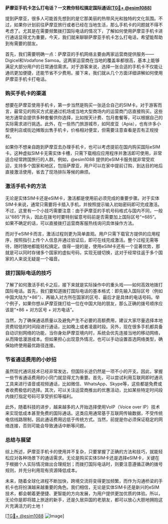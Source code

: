 **萨摩亚手机卡怎么打电话？一文教你轻松搞定国际通话[[TG💪+ @esim1088](https://t.me/s/esim1088)]**

提到萨摩亚，很多人可能首先想到的是它那美丽的热带风光和独特的文化氛围。不过，如果你计划前往萨摩亚旅行或者已经在当地生活，那么手机卡的问题就不得不考虑了。尤其是在需要频繁拨打国际电话的情况下，了解如何使用萨摩亚手机卡进行通话显得尤为重要。今天，我们就来聊聊萨摩亚手机卡怎么打电话，希望能帮助到有需要的朋友。

首先，我们需要明确一点：萨摩亚的手机网络主要由两家运营商提供服务——Digicel和Vodafone Samoa。这两家运营商在当地的覆盖率都很高，基本上能够满足大部分用户的日常通信需求。对于游客来说，选择一张合适的手机卡不仅能让通讯更加便捷，还能节省不少费用。接下来，我们就从几个方面详细讲解如何使用萨摩亚手机卡打电话。

### **购买手机卡的渠道**

想要在萨摩亚使用手机卡，第一步当然是购买一张适合自己的SIM卡。对于游客而言，最常见的购买方式是通过机场或当地大型商场内的运营商门店直接购买。这些地方通常会提供多种套餐供你选择，比如按天计费、包月套餐等，可以根据自己的实际需求进行挑选。此外，在一些热门旅游城市，如阿皮亚（Apia），也有许多小型便利店或街边摊贩出售手机卡，价格相对便宜，但需要注意查看是否有正规授权。

如果你不想亲自跑到萨摩亚去办理手机卡，也可以考虑提前在国内购买国际eSIM卡。这种虚拟SIM卡无需实体卡槽，只需下载相应应用程序并激活即可使用，非常适合经常跨国旅行的人群。例如，@esim1088 提供的eSIM卡服务就非常受欢迎，支持多个国家和地区，包括萨摩亚，用户可以在家中提前订购，到达目的地后直接激活使用，省去了现场排队等候的麻烦。

### **激活手机卡的方法**

无论是实体SIM卡还是eSIM卡，激活都是使用前必须完成的重要步骤。对于实体SIM卡来说，通常只需要将卡插入手机，并按照提示输入初始密码即可完成激活。不过，这里有一个小技巧需要注意：由于萨摩亚的手机号码格式与国内不同，一般以“685”开头，因此在拨号时要特别留意号码前是否需要加上国际区号“+685”。如果不确定的话，可以直接拨打运营商客服热线询问具体操作方法。

而对于eSIM卡而言，激活过程则更为简单直观。用户只需下载官方提供的应用程序，按照指引上传个人信息并通过验证后，即可在线完成激活。整个过程无需等待，随时随地都能轻松搞定。值得一提的是，使用eSIM卡还有一个显著优势，那就是可以同时存储多个国家的虚拟号码，实现无缝切换，这对于经常往返于多个国家的人来说无疑是一个福音。

### **拨打国际电话的技巧**

了解了如何激活手机卡之后，接下来就是实际操作中的重头戏——如何高效地拨打国际电话。首先，我们要知道拨打国际电话的基本格式：即先输入国际区号（例如中国大陆为“+86”）、再输入对方所在国家的区号、最后才是具体的电话号码。举个例子，如果你想从萨摩亚拨打给一位在中国大陆的朋友，那么正确的拨号顺序应该是“+86 + 对方区号 + 对方电话”。

当然，为了确保通话质量以及避免产生不必要的高额费用，建议大家尽量选择本地资费较低的时间段进行通话，比如晚上或者凌晨时段。另外，现在很多手机都具备自动识别网络的功能，当你身处萨摩亚境内时，系统会优先连接当地的移动网络，从而降低漫游成本。但如果担心出现意外情况，也可以手动设置首选网络类型，确保始终使用最优路径连接。

### **节省通话费用的小妙招**

虽然现代通讯技术已经非常发达，但国际长途仍然是一项不小的开支。因此，掌握一些节省通话费用的小窍门就显得尤为重要。首先，可以尝试利用互联网即时通讯工具来进行语音或视频通话，比如微信、WhatsApp、Skype等，这些都是免费或者收费极低的选择。其次，可以关注运营商推出的优惠活动，比如某些特定时间段内拨打指定号码可享受折扣等福利。

此外，随着科技的进步，越来越多的人开始选择使用VoIP（Voice over IP）技术来实现低成本甚至免费的国际通话。这类应用通常基于互联网传输数据，不受传统电信线路限制，因此通话费用远低于传统方式。当然，前提是你必须保证稳定的网络连接，否则可能会导致通话中断等问题。

### **总结与展望**

综上所述，萨摩亚手机卡的使用并不复杂，只要掌握了正确的方法和技巧，就能轻松应对各种场景下的通话需求。无论是购买实体SIM卡还是选择eSIM卡，关键在于根据个人实际情况做出合理规划；而拨打国际电话时，则要注意遵循正确的拨号规则，并充分利用现有资源降低成本。

未来，随着全球化进程不断加快，跨境交流将变得更加频繁，而作为沟通桥梁的手机卡也将扮演越来越重要的角色。我们相信，无论是实体SIM卡还是新兴的eSIM技术，都会朝着更便捷、更智能的方向发展，为用户提供更加优质的体验。所以，无论你是即将踏上旅途的新手，还是久居异国的老朋友，都可以放心大胆地拥抱这片充满活力的土地！

[[TG💪+ @esim1088](https://t.me/s/esim1088) ![Image](https://i.postimg.cc/4NQfJmqS/Snipaste-2025-05-13-00-14-12.png)]